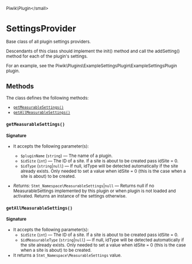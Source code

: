 <small>Piwik\Plugin\</small>

SettingsProvider
================

Base class of all plugin settings providers.

Descendants of this class should implement the init() method and call the
addSetting() method for each of the plugin's settings.

For an example, see the Piwik\Plugins\ExampleSettingsPlugin\ExampleSettingsPlugin plugin.

Methods
-------

The class defines the following methods:

- [`getMeasurableSettings()`](#getmeasurablesettings)
- [`getAllMeasurableSettings()`](#getallmeasurablesettings)

<a name="getmeasurablesettings" id="getmeasurablesettings"></a>
<a name="getMeasurableSettings" id="getMeasurableSettings"></a>
### `getMeasurableSettings()`

#### Signature

-  It accepts the following parameter(s):
    - `$pluginName` (`string`) &mdash;
       The name of a plugin.
    - `$idSite` (`int`) &mdash;
       The ID of a site. If a site is about to be created pass idSite = 0.
    - `$idType` (`string`|`null`) &mdash;
       If null, idType will be detected automatically if the site already exists. Only needed to set a value when idSite = 0 (this is the case when a site is about) to be created.

- *Returns:*  `Stmt_Namespace\MeasurableSettings`|`null` &mdash;
    Returns null if no MeasurableSettings implemented by this plugin or when plugin
                                 is not loaded and activated. Returns an instance of the settings otherwise.

<a name="getallmeasurablesettings" id="getallmeasurablesettings"></a>
<a name="getAllMeasurableSettings" id="getAllMeasurableSettings"></a>
### `getAllMeasurableSettings()`

#### Signature

-  It accepts the following parameter(s):
    - `$idSite` (`int`) &mdash;
       The ID of a site. If a site is about to be created pass idSite = 0.
    - `$idMeasurableType` (`string`|`null`) &mdash;
       If null, idType will be detected automatically if the site already exists. Only needed to set a value when idSite = 0 (this is the case when a site is about) to be created.
- It returns a `Stmt_Namespace\MeasurableSettings` value.

